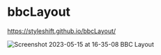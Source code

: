 # bbcLayout

https://styleshift.github.io/bbcLayout/

![Screenshot 2023-05-15 at 16-35-08 BBC Layout](https://github.com/Styleshift/bbcLayout/assets/42125735/78f83cee-3680-45ab-af0f-5e5f98b277c3)
